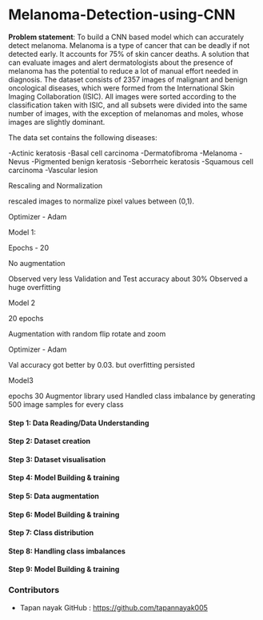 # Melanoma-Detection-using-CNN
**Problem statement**: To build a CNN based model which can accurately detect melanoma. Melanoma is a type of cancer that can be deadly if not detected early. It accounts for 75% of skin cancer deaths. A solution that can evaluate images and alert dermatologists about the presence of melanoma has the potential to reduce a lot of manual effort needed in diagnosis. The dataset consists of 2357 images of malignant and benign oncological diseases, which were formed from the International Skin Imaging Collaboration (ISIC). All images were sorted according to the classification taken with ISIC, and all subsets were divided into the same number of images, with the exception of melanomas and moles, whose images are slightly dominant.

The data set contains the following diseases:

-Actinic keratosis -Basal cell carcinoma -Dermatofibroma -Melanoma -Nevus -Pigmented benign keratosis -Seborrheic keratosis -Squamous cell carcinoma -Vascular lesion

Rescaling and Normalization

rescaled images to normalize pixel values between (0,1).

Optimizer - Adam

Model 1:

Epochs - 20

No augmentation

Observed very less Validation and Test accuracy about 30% Observed a huge overfitting

Model 2

20 epochs

Augmentation with random flip rotate and zoom

Optimizer - Adam

Val accuracy got better by 0.03. but overfitting persisted

Model3

epochs 30
Augmentor library used
Handled class imbalance by generating 500 image samples for every class


#### Step 1: Data Reading/Data Understanding
#### Step 2: Dataset creation
#### Step 3: Dataset visualisation
#### Step 4: Model Building & training
#### Step 5: Data augmentation
#### Step 6: Model Building & training
#### Step 7: Class distribution
#### Step 8: Handling class imbalances
#### Step 9: Model Building & training



### Contributors
- Tapan nayak
 GitHub : https://github.com/tapannayak005

